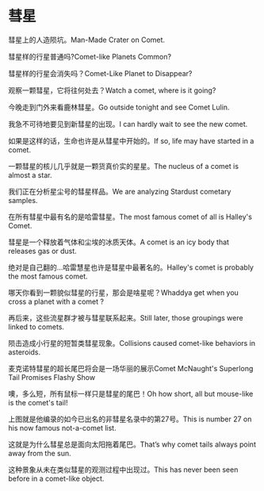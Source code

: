 # 彗星

<p><span class="chinese">彗星上的人造陨坑。</span><span class="english">Man-Made Crater on Comet.</span></p>

<p><span class="chinese">彗星样的行星普通吗?</span><span class="english">Comet-like Planets Common?</span></p>

<p><span class="chinese">彗星样的行星会消失吗？</span><span class="english">Comet-Like Planet to Disappear?</span></p>

<p><span class="chinese">观察一颗彗星，它将往何处去？</span><span class="english">Watch a comet, where is it going?</span></p>

<p><span class="chinese">今晚走到门外来看鹿林彗星。</span><span class="english">Go outside tonight and see Comet Lulin.</span></p>

<p><span class="chinese">我急不可待地要见到新彗星的出现。</span><span class="english">I can hardly wait to see the new comet.</span></p>

<p><span class="chinese">如果是这样的话，生命也许是从彗星中开始的。</span><span class="english">If so, life may have started in a comet.</span></p>

<p><span class="chinese">一颗彗星的核儿几乎就是一颗货真价实的星星。</span><span class="english">The nucleus of a comet is almost a star.</span></p>

<p><span class="chinese">我们正在分析星尘号的彗星样品。</span><span class="english">We are analyzing Stardust cometary samples.</span></p>

<p><span class="chinese">在所有彗星中最有名的是哈雷彗星。</span><span class="english">The most famous comet of all is Halley's Comet.</span></p>

<p><span class="chinese">彗星是一个释放着气体和尘埃的冰质天体。</span><span class="english">A comet is an icy body that releases gas or dust.</span></p>

<p><span class="chinese">绝对是自己翻的…哈雷慧星也许是彗星中最著名的。</span><span class="english">Halley's comet is probably the most famous comet.</span></p>

<p><span class="chinese">哪天你看到一颗貌似彗星的行星，那会是啥星呢？</span><span class="english">Whaddya get when you cross a planet with a comet ?</span></p>

<p><span class="chinese">再后来，这些流星群才被与彗星联系起来。</span><span class="english">Still later, those groupings were linked to comets.</span></p>

<p><span class="chinese">陨击造成小行星的短暂类彗星现象。</span><span class="english">Collisions caused comet-like behaviors in asteroids.</span></p>

<p><span class="chinese">麦克诺特彗星的超长尾巴将会是一场华丽的展示</span><span class="english">Comet McNaught's Superlong Tail Promises Flashy Show</span></p>

<p><span class="chinese">噢，多么短，所有鼠标一样只是彗星的尾巴！</span><span class="english">Oh how short, all but mouse-like is the comet's tail!</span></p>

<p><span class="chinese">上图就是他编录的如今已出名的非彗星名录中的第27号。</span><span class="english">This is number 27 on his now famous not-a-comet list.</span></p>

<p><span class="chinese">这就是为什么彗星总是面向太阳拖着尾巴。</span><span class="english">That’s why comet tails always point away from the sun.</span></p>

<p><span class="chinese">这种景象从未在类似彗星的观测过程中出现过。</span><span class="english">This has never been seen before in a comet-like object.</span></p>

